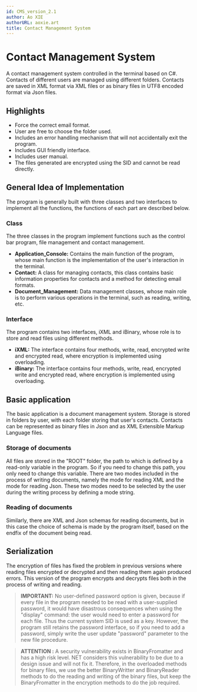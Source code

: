 ```yaml
---
id: CMS_version_2.1
author: Ao XIE
authorURL: aoxie.art
title: Contact Management System
---
```

# Contact Management System
A contact management system controlled in the terminal based on C#. Contacts of different users are managed using different folders. Contacts are saved in XML format via XML files or as binary files in UTF8 encoded format via Json files.
## __Highlights__
- Force the correct email format.
- User are free to choose the folder used.
- Includes an error handling mechanism that will not accidentally exit the program.
- Includes GUI friendly interface.
- Includes user manual.
- The files generated are encrypted using the SID and cannot be read directly.

## General Idea of Implementation
The program is generally built with three classes and two interfaces to implement all the functions, the functions of each part are described below.

### Class
The three classes in the program implement functions such as the control bar program, file management and contact management.
- __Application_Console:__ Contains the main function of the program, whose main function is the implementation of the user's interaction in the terminal.
- __Contact:__ A class for managing contacts, this class contains basic information properties for contacts and a method for detecting email formats.
- __Document_Management:__  Data management classes, whose main role is to perform various operations in the terminal, such as reading, writing, etc.

### Interface
The program contains two interfaces, iXML and iBinary, whose role is to store and read files using different methods.
- __iXML:__ The interface contains four methods, write, read, encrypted write and encrypted read, where encryption is implemented using overloading.
- __iBinary:__ The interface contains four methods, write, read, encrypted write and encrypted read, where encryption is implemented using overloading.

## Basic application
The basic application is a document management system. Storage is stored in folders by user, with each folder storing that user's contacts. Contacts can be represented as binary files in Json and as XML Extensible Markup Language files.
### Storage of documents
All files are stored in the "ROOT" folder, the path to which is defined by a read-only variable in the program. So if you need to change this path, you only need to change this variable.
There are two modes included in the process of writing documents, namely the mode for reading XML and the mode for reading Json. These two modes need to be selected by the user during the writing process by defining a mode string.
### Reading of documents
Similarly, there are XML and Json schemas for reading documents, but in this case the choice of schema is made by the program itself, based on the endfix of the document being read.
## Serialization
The encryption of files has fixed the problem in previous versions where reading files encrypted or decrypted and then reading them again produced errors. This version of the program encrypts and decrypts files both in the process of writing and reading.
>**IMPORTANT:**
>No user-defined password option is given, because if every file in the program needed to be read with a user-supplied password, it would have disastrous consequences when using the "display" command: the user would need to enter a password for each file. Thus the current system SID is used as a key. However, the program still retains the password interface, so if you need to add a password, simply write the user update "password" parameter to the new file procedure.

>**ATTENTION :**
>A security vulnerability exists in BinaryFromatter and has a high risk level. NET considers this vulnerability to be due to a design issue and will not fix it. Therefore, in the overloaded methods for binary files, we use the better BinaryWritter and BinaryReader methods to do the reading and writing of the binary files, but keep the BinaryFromatter in the encryption methods to do the job required.



